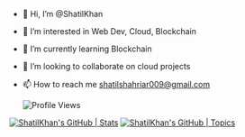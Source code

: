 - 👋 Hi, I’m @ShatilKhan
- 👀 I’m interested in Web Dev, Cloud, Blockchain
- 🌱 I’m currently learning Blockchain
- 💞️ I’m looking to collaborate on cloud projects
- 📫 How to reach me shatilshahriar009@gmail.com

   ![Profile Views](https://img.shields.io/github/followers/ShatilKhan?label=Profile%20Views&style=social)

[![ShatilKhan's GitHub | Stats](https://stats.quine.sh/ShatilKhan/github?theme=dark)](https://quine.sh?utm_source=widgets&utm_campaign=ShatilKhan) [![ShatilKhan's GitHub | Topics](https://stats.quine.sh/ShatilKhan/topics-over-time?theme=dark)](https://quine.sh?utm_source=widgets&utm_campaign=ShatilKhan)
<!---
ShatilKhan/ShatilKhan is a ✨ special ✨ repository because its `README.md` (this file) appears on your GitHub profile.
You can click the Preview link to take a look at your changes.
--->
